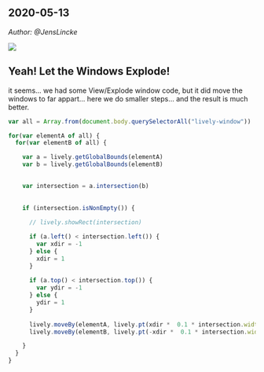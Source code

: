 ## 2020-05-13
*Author: @JensLincke*

![](window_explosion.png)

## Yeah! Let the Windows Explode!

it seems... we had some View/Explode window code, but it did move the windows to far appart... here we do smaller steps... and the result is much better.

```javascript
var all = Array.from(document.body.querySelectorAll("lively-window"))

for(var elementA of all) {
  for(var elementB of all) {

    var a = lively.getGlobalBounds(elementA)
    var b = lively.getGlobalBounds(elementB)

    
    var intersection = a.intersection(b) 
    
    
    if (intersection.isNonEmpty()) {
 
      // lively.showRect(intersection)

      if (a.left() < intersection.left()) {
        var xdir = -1
      } else {
        xdir = 1
      }
      
      if (a.top() < intersection.top()) {
        var ydir = -1
      } else {
        ydir = 1
      }
      
      lively.moveBy(elementA, lively.pt(xdir *  0.1 * intersection.width, ydir *  0.1 * intersection.width))
      lively.moveBy(elementB, lively.pt(-xdir *  0.1 * intersection.width, -ydir *  0.1 * intersection.width))

    }
  }
}



```